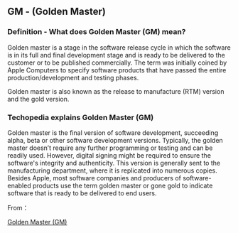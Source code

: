 ## GM - (Golden Master)

### Definition - What does Golden Master (GM) mean?

Golden master is a stage in the software release cycle in which the software is in its full and final development stage and is ready to be delivered to the customer or to be published commercially. The term was initially coined by Apple Computers to specify software products that have passed the entire production/development and testing phases.

Golden master is also known as the release to manufacture (RTM) version and the gold version.

### Techopedia explains Golden Master (GM)

Golden master is the final version of software development, succeeding alpha, beta or other software development versions. Typically, the golden master doesn’t require any further programming or testing and can be readily used. However, digital signing might be required to ensure the software's integrity and authenticity. This version is generally sent to the manufacturing department, where it is replicated into numerous copies. Besides Apple, most software companies and producers of software-enabled products use the term golden master or gone gold to indicate software that is ready to be delivered to end users.

From： 

[Golden Master (GM)](https://www.techopedia.com/definition/5434/golden-master-gm)
